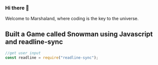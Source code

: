 ### Hi there 👋

Welcome to Marshaland, where coding is the key to the universe.

## Built a Game called Snowman using Javascript and readline-sync
```javascript
//get user input
const readline = require("readline-sync");
```








